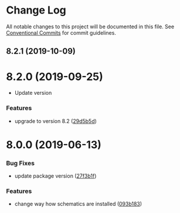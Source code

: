 # Change Log

All notable changes to this project will be documented in this file.
See [Conventional Commits](https://conventionalcommits.org) for commit guidelines.

## 8.2.1 (2019-10-09)



# 8.2.0 (2019-09-25)

* Update version

### Features

* upgrade to version 8.2 ([29d5b5d](https://github.com/ObjectivityLtd/angular-schematics/commit/29d5b5d))



# 8.0.0 (2019-06-13)


### Bug Fixes

* update package version ([27f3b1f](https://github.com/ObjectivityLtd/angular-schematics/commit/27f3b1f))


### Features

* change way how schematics are installed ([093b183](https://github.com/ObjectivityLtd/angular-schematics/commit/093b183))
